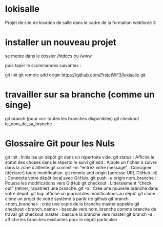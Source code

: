 # lokisalle
Projet de site de location de salle dans le cadre de la formation webforce 3

# installer un nouveau projet
se mettre dans le dossier /htdocs ou /www

puis taper le scommandes suivantes :

git init
git remote add origin https://github.com/ProjetWF3/lokisalle.git


# travailler sur sa branche (comme un singe)
git branch (pour voir toutes les branches disponibles)
git checkout le_nom_de_sa_branche


# Glossaire Git pour les Nuls

  git init : Initialise un dépôt git dans un répertoire vide.
  git status : Affiche le statut des choses dans le répertoire suivi
  git add <NOM DU FICHIER A SUIVRE> : Ajoute un fichier à suivre dans la zone d’attente
  git commit -m "entrez votre message" : Consigner (déclarer) toute modification.
  git remote add origin [adresse URL GitHub ici] : Connecte votre dépôt local avec GitHub.
  git push -u origin nom_branche : Pousse les modifications vers GitHub
  git checkout : Littéralement “check out” (retirer, rapatrier) une branche.
  git -b <NomBranche> : Crée une nouvelle branche dans votre dépôt.
  git log: affiche un journal des modifications au dépôt
  git clone <URL PROVENANT DE GITHUB> : clone un projet de votre système à partir de github
  git branch <nom_branche> : crée une copie de la branche master appelée
  git checkout <branch_name> : bascule vers nom_branche comme branche de travail
  git checkout master : bascule la branche vers master
  git branch -a : affiche les branches existantes pour le dépôt particulier
